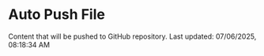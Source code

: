 # Auto Push File

Content that will be pushed to GitHub repository.
Last updated: 07/06/2025, 08:18:34 AM